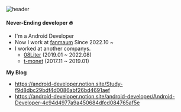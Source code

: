 ![header](https://capsule-render.vercel.app/api?type=slice&color=gradient&height=160&section=header&text=Hi!%20I'm%20Jihoon!&fontAlign=50&fontAlignY=70&fontSize=90&fontColor=000000)

#### Never-Ending developer 🔥

- I'm a Android Developer
- Now I work at [fanmaum](https://fanmaum.com/) Since 2022.10 ~
- I worked at another companys.
  - [08Liter](https://www.08liter.com/) (2019.01 ~ 2022.08)
  - [t-monet](https://www.t-monet.com/) (2017.11 ~ 2019.01)

**My Blog**
- https://android-developer.notion.site/Study-f9d8dbc29bdf4d0086abf26bd4691aef
- https://android-developer.notion.site/android-developer/Android-Developer-4c94d4977a9a450684dfcd084765af5e

<!--
** is a ✨ _special_ ✨ repository because its `README.md` (this file) appears on your GitHub profile.

Here are some ideas to get you started:

- 🔭 I’m currently working on ...
- 🌱 I’m currently learning ...
- 👯 I’m looking to collaborate on ...
- 🤔 I’m looking for help with ...
- 💬 Ask me about ...
- 📫 How to reach me: ...
- 😄 Pronouns: ...
- ⚡ Fun fact: ...
-->
